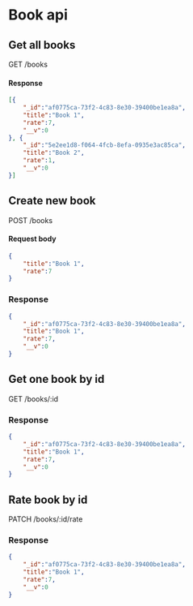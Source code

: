 # Book api

## Get all books

GET /books

#### Response
```json
[{
    "_id":"af0775ca-73f2-4c83-8e30-39400be1ea8a",
    "title":"Book 1",
    "rate":7,
    "__v":0
}, {
    "_id":"5e2ee1d8-f064-4fcb-8efa-0935e3ac85ca",
    "title":"Book 2",
    "rate":1,
    "__v":0
}]
```
## Create new book

POST /books

#### Request body
```json
{
    "title":"Book 1",
    "rate":7
}
```

### Response
```json
{
    "_id":"af0775ca-73f2-4c83-8e30-39400be1ea8a",
    "title":"Book 1",
    "rate":7,
    "__v":0
}
```
## Get one book by id

GET /books/:id

### Response
```json
{
    "_id":"af0775ca-73f2-4c83-8e30-39400be1ea8a",
    "title":"Book 1",
    "rate":7,
    "__v":0
}
```

## Rate book by id

PATCH /books/:id/rate

### Response
```json
{
    "_id":"af0775ca-73f2-4c83-8e30-39400be1ea8a",
    "title":"Book 1",
    "rate":7,
    "__v":0
}
```

